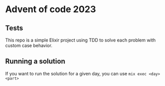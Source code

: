 # Advent of code 2023

## Tests
This repo is a simple Elixir project using TDD to solve each problem with custom case behavior.

## Running a solution
If you want to run the solution for a given day, you can use `mix exec <day> <part>`
